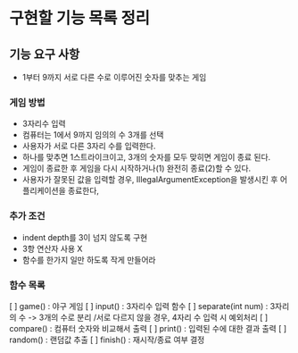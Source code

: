 # 구현할 기능 목록 정리

## 기능 요구 사항

- 1부터 9까지 서로 다른 수로 이루어진 숫자를 맞추는 게임

### 게임 방법
- 3자리수 입력
- 컴퓨터는 1에서 9까지 임의의 수 3개를 선택
- 사용자가 서로 다른 3자리 수를 입력한다.
- 하나를 맞추면 1스트라이크이고, 3개의 숫자를 모두 맞히면 게임이 종료 된다.
- 게임이 종료한 후 게임을 다시 시작하거나(1) 완전히 종료(2)할 수 있다.
- 사용자가 잘못된 값을 입력할 경우, IllegalArgumentException을 발생시킨 후 어플리케이션을 종료한다,

### 추가 조건
- indent depth를 3이 넘지 않도록 구현
- 3항 연산자 사용 X
- 함수를 한가지 일만 하도록 작게 만들어라

### 함수 목록
[ ] game() : 야구 게임
[ ] input() : 3자리수 입력 함수 
[ ] separate(int num) : 3자리의 수 -> 3개의 수로 분리 /서로 다르지 않을 경우, 4자리 수 입력 시 예외처리
[ ] compare() : 컴퓨터 숫자와 비교해서 출력 
[ ] print() : 입력된 수에 대한 결과 출력
[ ] random() : 랜덤값 추출
[ ] finish() : 재시작/종료 여부 결정
